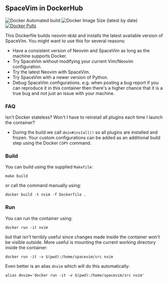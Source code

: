 ## SpaceVim in DockerHub

![Docker Automated build](https://img.shields.io/docker/automated/spacevim/spacevim)
![Docker Image Size (latest by date)](https://img.shields.io/docker/image-size/spacevim/spacevim?sort=date)
[![Docker Pulls](https://img.shields.io/docker/pulls/spacevim/spacevim)](https://hub.docker.com/r/spacevim/spacevim)

This Dockerfile builds neovim `HEAD` and installs the latest available version of SpaceVim. You might want to use this for several reasons:

- Have a consistent version of Neovim and SpaceVim as long as the machine supports Docker.
- Try SpaceVim without modifying your current Vim/Neovim configuration.
- Try the latest Neovim with SpaceVim.
- Try SpaceVim with a newer version of Python.
- Debug SpaceVim configurations. e.g. when posting a bug report if you can reproduce it in this container then there's a higher chance that it is a true bug and not just an issue with your machine.

### FAQ

Isn't Docker stateless? Won't I have to reinstall all plugins each time I launch the container?

- During the build we call `dein#install()` so all plugins are installed and frozen. Your custom configurations can be added as an additional build step using the Docker `COPY` command.

### Build

You can build using the supplied `Makefile`:

    make build

or call the command manually using:

    docker build -t nvim -f Dockerfile .

### Run

You can run the container using:

    docker run -it nvim

but that isn't terribly useful since changes made inside the container won't be visible outside. More useful is mounting the current working directory inside the container:

    docker run -it -v $(pwd):/home/spacevim/src nvim

Even better is an alias `dnvim` which will do this automatically:

    alias dnvim='docker run -it -v $(pwd):/home/spacevim/src nvim'
